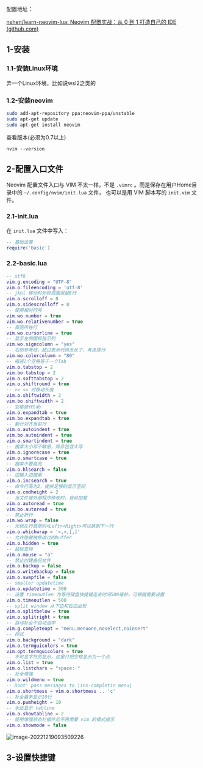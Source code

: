 配置地址：

[nshen/learn-neovim-lua: Neovim 配置实战：从 0 到 1 打造自己的 IDE (github.com)](https://github.com/nshen/learn-neovim-lua)

## 1-安装



### 1.1-安装Linux环境

弄一个Linux环境，比如说wsl2之类的



### 1.2-安装neovim



```bash
sudo add-apt-repository ppa:neovim-ppa/unstable
sudo apt-get update
sudo apt-get install neovim
```

查看版本(必须为0.7以上)

```
nvim --version
```

## 2-配置入口文件

Neovim 配置文件入口与 VIM 不太一样，不是 `.vimrc` 。而是保存在用户Home目录中的 `~/.config/nvim/init.lua` 文件， 也可以是用 VIM 脚本写的 `init.vim` 文件。

### 2.1-init.lua

在 `init.lua` 文件中写入：

```lua
-- 基础设置
require('basic')
```

### 2.2-basic.lua

```lua
-- utf8
vim.g.encoding = "UTF-8"
vim.o.fileencoding = 'utf-8'
-- jkhl 移动时光标周围保留8行
vim.o.scrolloff = 8
vim.o.sidescrolloff = 8
-- 使用相对行号
vim.wo.number = true
vim.wo.relativenumber = true
-- 高亮所在行
vim.wo.cursorline = true
-- 显示左侧图标指示列
vim.wo.signcolumn = "yes"
-- 右侧参考线，超过表示代码太长了，考虑换行
vim.wo.colorcolumn = "80"
-- 缩进2个空格等于一个Tab
vim.o.tabstop = 2
vim.bo.tabstop = 2
vim.o.softtabstop = 2
vim.o.shiftround = true
-- >> << 时移动长度
vim.o.shiftwidth = 2
vim.bo.shiftwidth = 2
-- 空格替代tab
vim.o.expandtab = true
vim.bo.expandtab = true
-- 新行对齐当前行
vim.o.autoindent = true
vim.bo.autoindent = true
vim.o.smartindent = true
-- 搜索大小写不敏感，除非包含大写
vim.o.ignorecase = true
vim.o.smartcase = true
-- 搜索不要高亮
vim.o.hlsearch = false
-- 边输入边搜索
vim.o.incsearch = true
-- 命令行高为2，提供足够的显示空间
vim.o.cmdheight = 2
-- 当文件被外部程序修改时，自动加载
vim.o.autoread = true
vim.bo.autoread = true
-- 禁止折行
vim.wo.wrap = false
-- 光标在行首尾时<Left><Right>可以跳到下一行
vim.o.whichwrap = '<,>,[,]'
-- 允许隐藏被修改过的buffer
vim.o.hidden = true
-- 鼠标支持
vim.o.mouse = "a"
-- 禁止创建备份文件
vim.o.backup = false
vim.o.writebackup = false
vim.o.swapfile = false
-- smaller updatetime
vim.o.updatetime = 300
-- 设置 timeoutlen 为等待键盘快捷键连击时间500毫秒，可根据需要设置
vim.o.timeoutlen = 500
-- split window 从下边和右边出现
vim.o.splitbelow = true
vim.o.splitright = true
-- 自动补全不自动选中
vim.g.completeopt = "menu,menuone,noselect,noinsert"
-- 样式
vim.o.background = "dark"
vim.o.termguicolors = true
vim.opt.termguicolors = true
-- 不可见字符的显示，这里只把空格显示为一个点
vim.o.list = true
vim.o.listchars = "space:·"
-- 补全增强
vim.o.wildmenu = true
-- Dont' pass messages to |ins-completin menu|
vim.o.shortmess = vim.o.shortmess .. 'c'
-- 补全最多显示10行
vim.o.pumheight = 10
-- 永远显示 tabline
vim.o.showtabline = 2
-- 使用增强状态栏插件后不再需要 vim 的模式提示
vim.o.showmode = false
```

![image-20221219093509226](https://pic-1257412153.cos.ap-nanjing.myqcloud.com/images/2022/12/19/image-20221219093509226-950cc4.png)

## 3-设置快捷键


